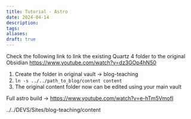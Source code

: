 ```yaml
---
title: Tutorial - Astro
date: 2024-04-14
description: 
tags: 
aliases: 
draft: true
---
```

Check the following link to link the existing Quartz 4 folder to the original Obsidian
https://www.youtube.com/watch?v=dz3GOp4hN50

1. Create the folder in original vault -> blog-teaching
2. `ln -s ../../path_to_blog/content content` 
3. The original content folder now can be edited using your main vault

Full astro build -> https://www.youtube.com/watch?v=e-hTm5VmofI


../../DEVS/Sites/blog-teaching/content